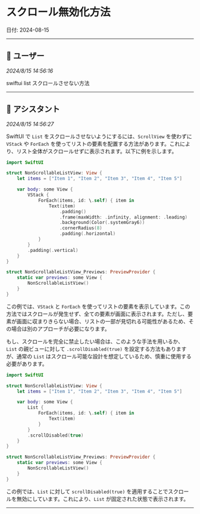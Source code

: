 # スクロール無効化方法

日付: 2024-08-15

---

## 👤 ユーザー
*2024/8/15 14:56:16*

swiftui list スクロールさせない方法

---

## 🤖 アシスタント
*2024/8/15 14:56:27*

SwiftUI で `List` をスクロールさせないようにするには、`ScrollView` を使わずに `VStack` や `ForEach` を使ってリストの要素を配置する方法があります。これにより、リスト全体がスクロールせずに表示されます。以下に例を示します。

```swift
import SwiftUI

struct NonScrollableListView: View {
    let items = ["Item 1", "Item 2", "Item 3", "Item 4", "Item 5"]

    var body: some View {
        VStack {
            ForEach(items, id: \.self) { item in
                Text(item)
                    .padding()
                    .frame(maxWidth: .infinity, alignment: .leading)
                    .background(Color(.systemGray6))
                    .cornerRadius(8)
                    .padding(.horizontal)
            }
        }
        .padding(.vertical)
    }
}

struct NonScrollableListView_Previews: PreviewProvider {
    static var previews: some View {
        NonScrollableListView()
    }
}
```

この例では、`VStack` と `ForEach` を使ってリストの要素を表示しています。この方法ではスクロールが発生せず、全ての要素が画面に表示されます。ただし、要素が画面に収まりきらない場合、リストの一部が見切れる可能性があるため、その場合は別のアプローチが必要になります。

もし、スクロールを完全に禁止したい場合は、このような手法を用いるか、`List` の親ビューに対して `.scrollDisabled(true)` を設定する方法もありますが、通常の `List` はスクロール可能な設計を想定しているため、慎重に使用する必要があります。

```swift
import SwiftUI

struct NonScrollableListView: View {
    let items = ["Item 1", "Item 2", "Item 3", "Item 4", "Item 5"]

    var body: some View {
        List {
            ForEach(items, id: \.self) { item in
                Text(item)
            }
        }
        .scrollDisabled(true)
    }
}

struct NonScrollableListView_Previews: PreviewProvider {
    static var previews: some View {
        NonScrollableListView()
    }
}
```

この例では、`List` に対して `scrollDisabled(true)` を適用することでスクロールを無効にしています。これにより、`List` が固定された状態で表示されます。

---
